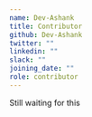 ```yaml
---
name: Dev-Ashank
title: Contributor
github: Dev-Ashank
twitter: ""
linkedin: ""
slack: ""
joining_date: ""
role: contributor
---
```


Still waiting for this

